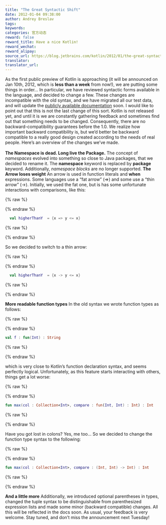 ```yaml
---
title: "The Great Syntactic Shift"
date: 2012-01-04 09:38:00
author: Andrey Breslav
tags:
keywords:
categories: 官方动态
reward: false
reward_title: Have a nice Kotlin!
reward_wechat:
reward_alipay:
source_url: https://blog.jetbrains.com/kotlin/2012/01/the-great-syntactic-shift/
translator:
translator_url:
---
```


As the first public preview of Kotlin is approaching (it will be announced on Jan 10th, 2012, which is <strong>less than a week</strong> from now!), we are putting some things in order…
In particular, we have reviewed syntactic forms available in the language, and decided to change a few. These changes are incompatible with the old syntax, and we have migrated all our test data, and will update the [publicly available documentation](http://jetbrains.com/kotlin) soon.
I would like to point out that this is not the last change of this sort. Kotlin is not released yet, and until it is we are constantly gathering feedback and sometimes find out that something needs to be changed. Consequently, there are no backward-compatibility guarantees before the 1.0. We realize how important backward compatibility is, but we’d better be backward compatible to a really good design created according to the needs of real people.
Here’s an overview of the changes we’ve made.<br/>
<span id="more-291"></span><br/>
<strong>The Namespace is dead. Long live the Package.</strong>
The concept of <em>namespaces</em> evolved into something so close to Java packages, that we decided to rename it. The <strong>namespace</strong> keyword is replaced by <strong>package</strong> keyword. Additionally, <em>namespace blocks</em> are no longer supported.
<strong>The Arrow loses weight</strong>
An arrow is used in function literals and <strong>when</strong> expressions. Some languages use a “fat arrow” (=>) and some use a “thin arrow” (->). Initially, we used the fat one, but is has some unfortunate interactions with comparisons, like this:

{% raw %}
<p></p>
{% endraw %}

```kotlin
  val higherThanY  = {x => y <= x}
```

{% raw %}
<p></p>
{% endraw %}

So we decided to switch to a thin arrow:

{% raw %}
<p></p>
{% endraw %}

```kotlin
  val higherThanY  = {x -> y <= x}
```

{% raw %}
<p></p>
{% endraw %}

<strong>More readable function types</strong>
In the old syntax we wrote function types as follows:

{% raw %}
<p></p>
{% endraw %}

```kotlin
val f : fun(Int) : String
```

{% raw %}
<p></p>
{% endraw %}

which is very close to Kotlin’s function declaration syntax, and seems perfectly logical. Unfortunately, as this feature starts interacting with others, things get a lot worse:

{% raw %}
<p></p>
{% endraw %}

```kotlin
fun max(col : Collection<Int>, compare : fun(Int, Int) : Int) : Int
```

{% raw %}
<p></p>
{% endraw %}

Have you got lost in colons? Yes, me too…
So we decided to change the function type syntax to the following:

{% raw %}
<p></p>
{% endraw %}

```kotlin
fun max(col : Collection<Int>, compare : (Int, Int) -> Int) : Int
```

{% raw %}
<p></p>
{% endraw %}

<strong>And a little more</strong>
Additionally, we introduced optional parentheses in types, changed the tuple syntax to be distinguishable from parenthesized expression lists and made some minor (backward compatible) changes. All this will be reflected in the docs soon. As usual, your feedback is very welcome.
Stay tuned, and don’t miss the announcement next Tuesday!
